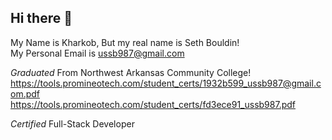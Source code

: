 ## Hi there 👋


My Name is Kharkob, But my real name is Seth Bouldin!  
My Personal Email is ussb987@gmail.com

<i>Graduated</i> From Northwest Arkansas Community College!
https://tools.promineotech.com/student_certs/1932b599_ussb987@gmail.com.pdf
https://tools.promineotech.com/student_certs/fd3ece91_ussb987.pdf

<i>Certified</i> Full-Stack Developer
<!--
**Kharkob/Kharkob** is a ✨ _special_ ✨ repository because its `README.md` (this file) appears on your GitHub profile.

Here are some ideas to get you started:

- 🔭 I’m currently working on ...
- 🌱 I’m currently learning ...
- 👯 I’m looking to collaborate on ...
- 🤔 I’m looking for help with ...
- 💬 Ask me about ...
- 📫 How to reach me: ...
- 😄 Pronouns: ...
- ⚡ Fun fact: ...
-->
